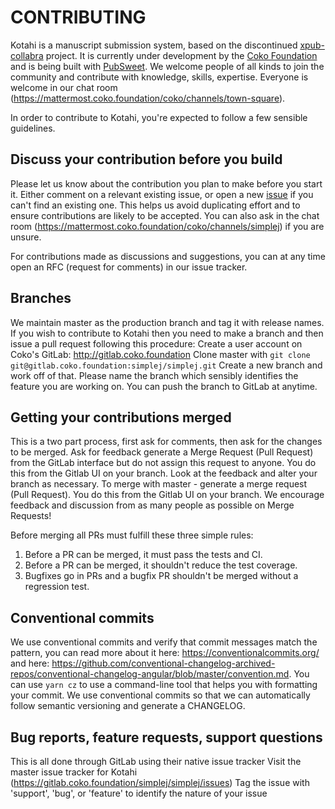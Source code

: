 # CONTRIBUTING

Kotahi is a manuscript submission system, based on the discontinued [xpub-collabra](https://gitlab.coko.foundation/xpub/xpub) project.
It is currently under development by the [Coko Foundation](https://coko.foundation/) and is being built with [PubSweet](https://gitlab.coko.foundation/pubsweet/pubsweet). We welcome people of all kinds to join the community and contribute with knowledge, skills, expertise. Everyone is welcome in our chat room (https://mattermost.coko.foundation/coko/channels/town-square).

In order to contribute to Kotahi, you're expected to follow a few sensible guidelines.

## Discuss your contribution before you build

Please let us know about the contribution you plan to make before you start it. Either comment on a relevant existing issue, or open a new [issue](https://gitlab.coko.foundation/simplej/simplej/issues) if you can't find an existing one. This helps us avoid duplicating effort and to ensure contributions are likely to be accepted. You can also ask in the chat room (https://mattermost.coko.foundation/coko/channels/simplej) if you are unsure.

For contributions made as discussions and suggestions, you can at any time open an RFC (request for comments) in our issue tracker.

## Branches

We maintain master as the production branch and tag it with release names. If you wish to contribute to Kotahi then you need to make a branch and then issue a pull request following this procedure:
Create a user account on Coko's GitLab: http://gitlab.coko.foundation
Clone master with `git clone git@gitlab.coko.foundation:simplej/simplej.git`
Create a new branch and work off of that. Please name the branch which sensibly identifies the feature you are working on. You can push the branch to GitLab at anytime.

## Getting your contributions merged

This is a two part process, first ask for comments, then ask for the changes to be merged.
Ask for feedback generate a Merge Request (Pull Request) from the GitLab interface but do not assign this request to anyone. You do this from the Gitlab UI on your branch.
Look at the feedback and alter your branch as necessary.
To merge with master - generate a merge request (Pull Request). You do this from the Gitlab UI on your branch.
We encourage feedback and discussion from as many people as possible on Merge Requests!

Before merging all PRs must fulfill these three simple rules:

1.  Before a PR can be merged, it must pass the tests and CI.
2.  Before a PR can be merged, it shouldn't reduce the test coverage.
3.  Bugfixes go in PRs and a bugfix PR shouldn't be merged without a regression test.

## Conventional commits

We use conventional commits and verify that commit messages match the pattern, you can read more about it here: https://conventionalcommits.org/ and here: https://github.com/conventional-changelog-archived-repos/conventional-changelog-angular/blob/master/convention.md. You can use `yarn cz` to use a command-line tool that helps you with formatting your commit. We use conventional commits so that we can automatically follow semantic versioning and generate a CHANGELOG.

## Bug reports, feature requests, support questions

This is all done through GitLab using their native issue tracker
Visit the master issue tracker for Kotahi (https://gitlab.coko.foundation/simplej/simplej/issues)
Tag the issue with 'support', 'bug', or 'feature' to identify the nature of your issue

